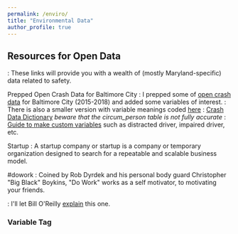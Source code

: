 ```yaml
---
permalink: /enviro/
title: "Environmental Data"
author_profile: true
---
```

## Resources for Open Data

:   These links will provide you with a wealth of (mostly Maryland-specific) data related to safety. 

Prepped Open Crash Data for Baltimore City
:   I prepped some of [open crash data](https://drive.google.com/file/d/1cuNCBIzq7yR3J6R_taZti_EPfQNUGXb5/view?usp=sharing) for Baltimore City (2015-2018) and added some variables of interest. 
:   There is also a smaller version with variable meanings coded [here](https://drive.google.com/file/d/18pvz3Ax62l-Lq2-L9kg6pyYmmShWmKB_/view?usp=sharing)
:   [Crash Data Dictionary](https://opendata.maryland.gov/download/7xpx-5fte/application%2Fvnd.ms-excel) _beware that the circum_person table is not fully accurate_
:   [Guide to make custom variables](https://docs.google.com/document/d/1xPGsFjn665qHBwsYTYPGGF_R69Xu6wWwKNkjHnQfjFA/edit?usp=sharing) such as distracted driver, impaired driver, etc.

Startup
:   A startup company or startup is a company or temporary organization designed to search for a repeatable and scalable business model.

#dowork
:   Coined by Rob Dyrdek and his personal body guard Christopher "Big Black" Boykins, "Do Work" works as a self motivator, to motivating your friends.


:   I'll let Bill O'Reilly [explain](https://www.youtube.com/watch?v=O_HyZ5aW76c "We'll Do It Live") this one.


### Variable Tag
